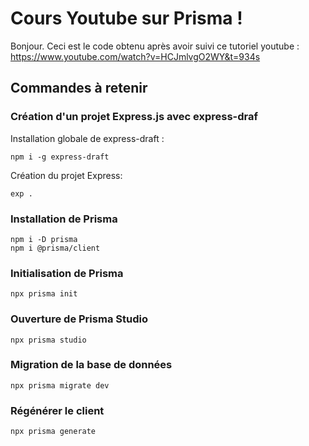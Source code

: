 # Cours Youtube sur Prisma !

Bonjour. Ceci est le code obtenu après avoir suivi ce tutoriel youtube : 
https://www.youtube.com/watch?v=HCJmlvgO2WY&t=934s


## Commandes à retenir

### Création d'un projet Express.js avec express-draf
Installation globale de express-draft :

    npm i -g express-draft
    
Création du projet Express:

    exp .
 
### Installation de Prisma
 

    npm i -D prisma
    npm i @prisma/client

### Initialisation de Prisma

    npx prisma init

### Ouverture de Prisma Studio

    npx prisma studio

### Migration de la base de données

    npx prisma migrate dev

### Régénérer le client

    npx prisma generate
